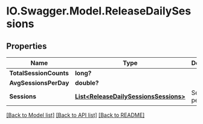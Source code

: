 # IO.Swagger.Model.ReleaseDailySessions
## Properties

Name | Type | Description | Notes
------------ | ------------- | ------------- | -------------
**TotalSessionCounts** | **long?** |  | [optional] 
**AvgSessionsPerDay** | **double?** |  | [optional] 
**Sessions** | [**List&lt;ReleaseDailySessionsSessions&gt;**](ReleaseDailySessionsSessions.md) | Sessions per day. | [optional] 

[[Back to Model list]](../README.md#documentation-for-models) [[Back to API list]](../README.md#documentation-for-api-endpoints) [[Back to README]](../README.md)

